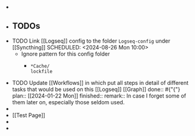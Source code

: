 -
- ## TODOs
- TODO Link [[Logseq]] config to the folder `Logseq-config` under [[Syncthing]]
  SCHEDULED: <2024-08-26 Mon 10:00>
	- Ignore pattern for this config folder
		- ```
		  *Cache/
		  lockfile
		  ```
- TODO  Update [[Workflows]] in which put all steps in detail of different tasks that would be used on this [[Logseq]] [[Graph]] 
  done:: #{"{"}
  plan:: [[2024-01-22 Mon]]
  finished::
  remark:: In case I forget some of them later on, especially those seldom used.
-
- [[Test Page]]
-
-